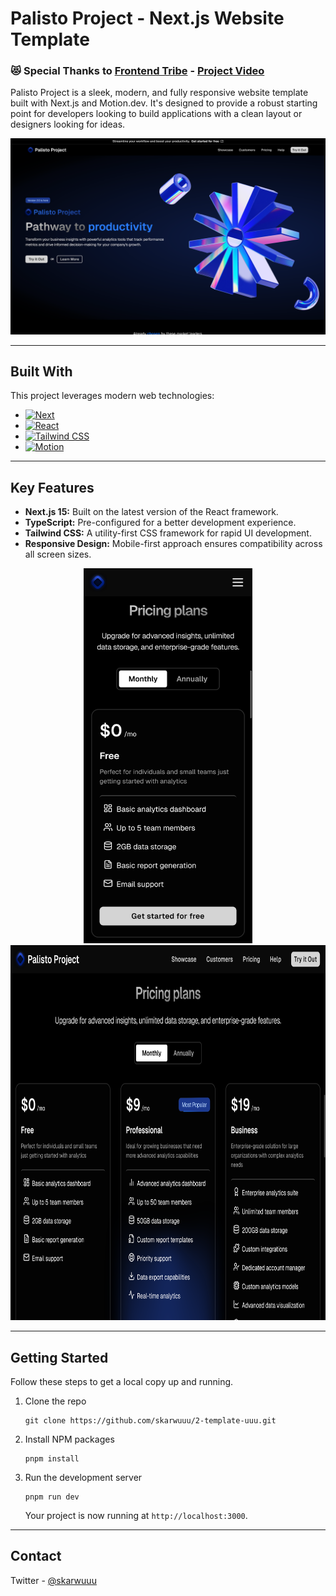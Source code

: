 # Palisto Project - Next.js Website Template

### 😻 Special Thanks to [Frontend Tribe](https://www.youtube.com/channel/UCKZZiXKJ8rU7LkRaTS2CDcA) - [Project Video](https://www.youtube.com/watch?v=7hi5zwO75yc)

Palisto Project is a sleek, modern, and fully responsive website template built with Next.js and Motion.dev. It's designed to provide a robust starting point for developers looking to build applications with a clean layout or designers looking for ideas.

![Palisto Project Screenshot](./public/screenshots/1.png)

---

## Built With

This project leverages modern web technologies:

- [![Next][Next.js]][Next-url]
- [![React][React.js]][React-url]
- [![Tailwind CSS][TailwindCSS]][TailwindCSS-url]
- [![Motion][Motion.dev]][Motion.dev-url]

<!-- MARKDOWN LINKS & IMAGES -->

[Next.js]: https://img.shields.io/badge/Next.js-000000?style=for-the-badge&logo=nextdotjs&logoColor=white
[Next-url]: https://nextjs.org/
[React.js]: https://img.shields.io/badge/React-20232A?style=for-the-badge&logo=react&logoColor=61DAFB
[React-url]: https://reactjs.org/
[TailwindCSS]: https://img.shields.io/badge/Tailwind_CSS-38B2AC?style=for-the-badge&logo=tailwind-css&logoColor=white
[TailwindCSS-url]: https://tailwindcss.com/
[Motion.dev]: https://img.shields.io/badge/Framer_Motion-0055FF?style=for-the-badge&logo=framer&logoColor=white
[Motion.dev-url]: https://motion.dev/

---

## Key Features

- **Next.js 15:** Built on the latest version of the React framework.
- **TypeScript:** Pre-configured for a better development experience.
- **Tailwind CSS:** A utility-first CSS framework for rapid UI development.
- **Responsive Design:** Mobile-first approach ensures compatibility across all screen sizes.

<div align="center">
 <img src="./public/screenshots/2.png" alt="Responsive Screenshot" height="600">
 <img src="./public/screenshots/3.png" alt="Responsive Screenshot" height="600">
</div>

---

## Getting Started

Follow these steps to get a local copy up and running.

1.  Clone the repo
    ```
    git clone https://github.com/skarwuuu/2-template-uuu.git
    ```
2.  Install NPM packages
    ```
    pnpm install
    ```
3.  Run the development server
    ```
    pnpm run dev
    ```
    Your project is now running at `http://localhost:3000`.

---

## Contact

Twitter - [@skarwuuu](https://x.com/skarwuuu)
